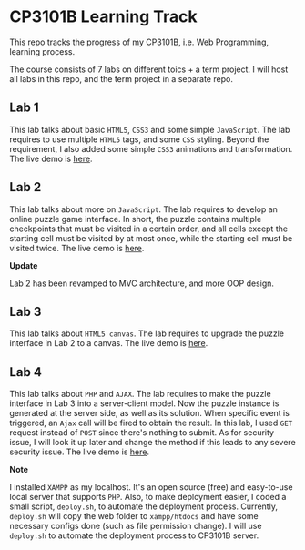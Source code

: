 # CP3101B Learning Track

This repo tracks the progress of my CP3101B, i.e. Web Programming, learning process. 

The course consists of 7 labs on different toics + a term project. I will host all labs in this repo, and the term project in a separate repo.

## Lab 1

This lab talks about basic `HTML5`, `CSS3` and some simple `JavaScript`. The lab requires to use multiple `HTML5` tags, and some `CSS` styling. Beyond the requirement, I also added some simple `CSS3` animations and transformation. The live demo is [here](http://cp3101b.comp.nus.edu.sg/~huangda/lab1).

## Lab 2

This lab talks about more on `JavaScript`. The lab requires to develop an online puzzle game interface. In short, the puzzle contains multiple checkpoints that must be visited in a certain order, and all cells except the starting cell must be visited by at most once, while the starting cell must be visited twice. The live demo is [here](http://cp3101b.comp.nus.edu.sg/~huangda/lab2).

**Update**

Lab 2 has been revamped to MVC architecture, and more OOP design.

## Lab 3

This lab talks about `HTML5 canvas`. The lab requires to upgrade the puzzle interface in Lab 2 to a canvas. The live demo is [here](http://cp3101b.comp.nus.edu.sg/~huangda/lab3).

## Lab 4

This lab talks about `PHP` and `AJAX`. The lab requires to make the puzzle interface in Lab 3 into a server-client model. Now the puzzle instance is generated at the server side, as well as its solution. When specific event is triggered, an `Ajax` call will be fired to obtain the result. In this lab, I used `GET` request instead of `POST` since there's nothing to submit. As for security issue, I will look it up later and change the method if this leads to any severe security issue. The live demo is [here](http://cp3101b.comp.nus.edu.sg/~huangda/lab4).

**Note**

I installed `XAMPP` as my localhost. It's an open source (free) and easy-to-use local server that supports `PHP`. Also, to make deployment easier, I coded a small script, `deploy.sh`, to automate the deployment process. Currently, `deploy.sh` will copy the web folder to `xampp/htdocs` and have some necessary configs done (such as file permission change). I will use `deploy.sh` to automate the deployment process to CP3101B server.